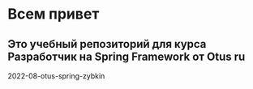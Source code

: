 # Всем привет
## Это учебный репозиторий для курса Разработчик на Spring Framework от Otus ru

2022-08-otus-spring-zybkin
